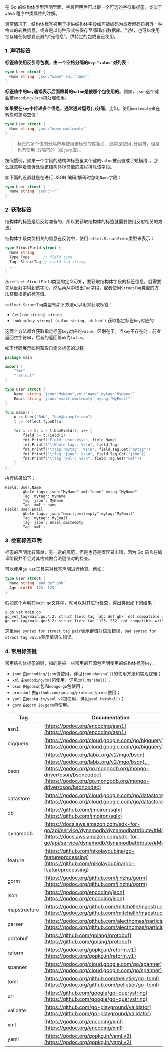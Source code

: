 在 Go 的结构体类型声明里面，字段声明后可以跟一个可选的字符串标签，类似于 Java 程序中类属性的注解。

通常情况下，结构体标签被用于提供结构体字段如何被编码为或者解码自另外一种格式的转换信息，或者是以何种形式被保存至/获取自数据库。当然，也可以使用它存储任何想要设置的“元信息”，供特定的包或自己使用。

### 1. 声明标签

**标签值使用反引号包裹，由一个空格分隔的`key:"value"`对列表**：

```go
type User struct {
  Name string `json:"name" xml:"name"`
}
```

**标签值中的`key`通常表示后面跟着的`value`是被哪个包使用的**。例如，`json`这个键会被`encoding/json`包处理使用。

**如果要在`key`中传递多个信息，通常通过逗号(`,`)分隔**。比如。使用`omitempty`来在转换时忽略空值：

```go
type User struct {
  Name string `json:"name,omitempty"`
}
```

> 标签的多个值的分隔符与使用该标签的库相关，通常是使用`,`分隔符，但是也有使用`;`分隔符的（如`gorm`库）。

按照惯例，如果一个字段的结构体标签里某个键的`value`被设置成了短横线`-`，那么就意味着告诉处理该结构体标签值的进程排除该字段。

如下面的设置就是在进行 JSON 编码/解码时忽略`Name`字段：

```go
type User struct {
  Name string `json:"-"`
}
```

### 2. 获取标签

结构体的标签是给反射准备的，所以要获取结构体的标签就需要使用反射相关的方法。

结构体字段类型相关的信息在反射中，使用`reflet.StructField`类型来表示：

```go
type StructField struct {
  Name string
  Type Type      // field type
  Tag  StructTag // field tag string
  ...
}
```

从`reflect.StructField`类型的定义可知，要获取结构体字段的标签信息，就需要先从反射中得到该字段，然后再从中取出`Tag`字段，或者使用`StructTag`类型的方法获取指定的标签值。

`reflect.StructTag`类型有如下方法可以用来获取标签：

* `Get(key string) string`
* `Lookup(key string) (value string, ok bool)` 获取指定标签`key`对应的

这两个方法都会获取指定标签`key`对应的`value`，区别在于，当`key`不存在时：前者返回空字符串，后者的返回值`ok`为`false`。

如下代码展示如何获取自定义标签的过程：

```go
package main

import (
	"fmt"
	"reflect"
)

type User struct {
	Name  string `json:"MyName",xml:"name",mytag:"MyName"`
	Email string `json:"email,omitempty" mytag:"MyEmail"`
}

func main() {
	u := User{"Bob", "bob@example.com"}
	t := reflect.TypeOf(u)

	for i := 0; i < t.NumField(); i++ {
		field := t.Field(i)
		fmt.Printf("Field: User.%s\n", field.Name)
		fmt.Printf("\tWhole tags: %s\n", field.Tag)
		fmt.Printf("\tTag 'mytag': %s\n", field.Tag.Get("mytag"))
		fmt.Printf("\tTag 'json': %s\n", field.Tag.Get("json"))
		fmt.Printf("\tTag 'xml': %s\n", field.Tag.Get("xml"))
	}
}
```

执行结果如下：

```
Field: User.Name
        Whole tags: json:"MyName" xml:"name" mytag:"MyName"
        Tag 'mytag': MyName
        Tag 'json': MyName
        Tag 'xml': name
Field: User.Email
        Whole tags: json:"email,omitempty" mytag:"MyEmail"
        Tag 'mytag': MyEmail
        Tag 'json': email,omitempty
        Tag 'xml': 
```

### 3. 检查标签声明

标签的声明比较简单，有一定的规范，但是也还是很容易出错，因为 Go 语言在编译阶段并不会对其格式做合法键值对的检查。

可以使用`go vet`工具来对标签声明进行检查。例如：

```go
type User struct {
  Name string `abd def ghk`
  Age uint16 `123: 123`
}
```

假如这个声明在`main.go`文件中，就可以对其进行检查，得出类似如下的结果：

```shell
$ go vet main.go
go_vet_tag/main.go:4:2: struct field tag `abc def ghk` not compatible with reflect.StructTag.Get: bad syntax for struct tag pair
go_vet_tag/main.go:5:2: struct field tag `123: 232` not compatible with reflect.StructTag.Get: bad syntax for struct tag value
```

这里`bad syntax for struct tag pair`表示键值对语法错误，`bad syntax for struct tag value`表示值语法错误。

### 4. 常用标签键

常用结构体标签的键，指的是被一些常用的开源包声明使用的结构体标签`key`：

* `json` 由`encoding/json`包使用，详见`json.Marshal()`的使用方法和实现逻辑；
* `xml` 由`encoding/xml`包使用，详见`xml.Marshal()`；
* `bson` 由`gobson`包和`mongo-go`包使用；
* `protobuf` 由`github.com/golang/protobuf/proto`使用；
* `yaml` 由`gopkg.in/yaml.v2`包使用，详见`yaml.Marshal()`；
* `gorm` 由`gorm.io/gorm`包使用。

 Tag       | Documentation
-----------|--------------
 asn1      | [https://godoc.org/encoding/asn1](https://godoc.org/encoding/asn1)
 bigquery  | [https://godoc.org/cloud.google.com/go/bigquery](https://godoc.org/cloud.google.com/go/bigquery)
 bson      | [https://godoc.org/labix.org/v2/mgo/bson](https://godoc.org/labix.org/v2/mgo/bson)、[https://godoc.org/go.mongodb.org/mongo-driver/bson/bsoncodec](https://godoc.org/go.mongodb.org/mongo-driver/bson/bsoncodec)
 datastore | [https://godoc.org/cloud.google.com/go/datastore](https://godoc.org/cloud.google.com/go/datastore)
 db        | [https://github.com/jmoiron/sqlx](https://github.com/jmoiron/sqlx)
 dynamodb  | [https://docs.aws.amazon.com/sdk-for-go/api/service/dynamodb/dynamodbattribute/#Marshal](https://docs.aws.amazon.com/sdk-for-go/api/service/dynamodb/dynamodbattribute/#Marshal)
 feature   | [https://github.com/nikolaydubina/go-featureprocessing](https://github.com/nikolaydubina/go-featureprocessing)
 gorm      | [https://godoc.org/github.com/jinzhu/gorm](https://godoc.org/github.com/jinzhu/gorm)
 json      | [https://godoc.org/encoding/json](https://godoc.org/encoding/json)
 mapstructure | [https://godoc.org/github.com/mitchellh/mapstructure](https://godoc.org/github.com/mitchellh/mapstructure)
 parser    | [https://godoc.org/github.com/alecthomas/participle](https://godoc.org/github.com/alecthomas/participle)
 protobuf  | [https://github.com/golang/protobuf](https://github.com/golang/protobuf)
 reform    | [https://godoc.org/gopkg.in/reform.v1](https://godoc.org/gopkg.in/reform.v1)
 spanner   | [https://godoc.org/cloud.google.com/go/spanner](https://godoc.org/cloud.google.com/go/spanner)
 toml      | [https://godoc.org/github.com/pelletier/go-toml](https://godoc.org/github.com/pelletier/go-toml)
 url       | [https://github.com/google/go-querystring](https://github.com/google/go-querystring)
 validate  | [https://github.com/go-playground/validator](https://github.com/go-playground/validator)
 xml       | [https://godoc.org/encoding/xml](https://godoc.org/encoding/xml)
 yaml      | [https://godoc.org/gopkg.in/yaml.v2](https://godoc.org/gopkg.in/yaml.v2)
 


